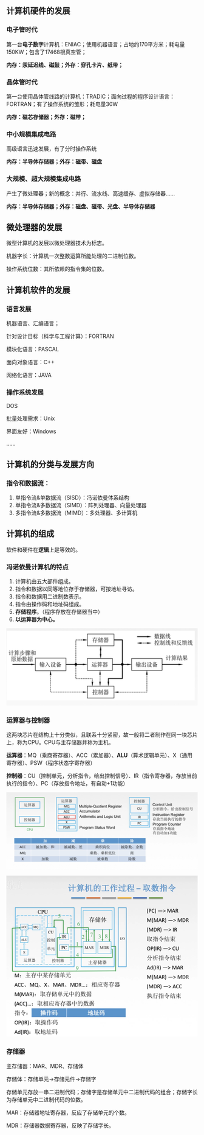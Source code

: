 ## 计算机硬件的发展

### 电子管时代

第一台**电子数字**计算机：ENIAC；使用机器语言；占地约170平方米；耗电量150KW；包含了17468根真空管；

**内存：汞延迟线、磁鼓；外存：穿孔卡片、纸带；**

### 晶体管时代

第一台使用晶体管线路的计算机：TRADIC；面向过程的程序设计语言：FORTRAN；有了操作系统的雏形；耗电量30W

**内存：磁芯存储器；外存：磁带；**

### 中小规模集成电路

高级语言迅速发展，有了分时操作系统

**内存：半导体存储器；外存：磁带、磁盘**

### 大规模、超大规模集成电路

产生了微处理器；新的概念：并行、流水线、高速缓存、虚拟存储器……

**内存：半导体存储器；外存：磁盘、磁带、光盘、半导体存储器**

## 微处理器的发展

微型计算机的发展以微处理器技术为标志。

机器字长：计算机一次整数运算所能处理的二进制位数。

操作系统位数：其所依赖的指令集的位数。

## 计算机软件的发展

### 语言发展

机器语言、汇编语言；

针对设计目标（科学与工程计算）：FORTRAN

模块化语言：PASCAL

面向对象语言：C++

网络化语言：JAVA

### 操作系统发展

DOS

批量处理需求：Unix

界面友好：Windows

……

## 计算机的分类与发展方向

### 指令和数据流：

1. 单指令流&单数据流（SISD）：冯诺依曼体系结构
2. 单指令流&多数据流（SIMD）：阵列处理器、向量处理器
3. 多指令流&多数据流（MIMD）：多处理器、多计算机

## 计算机的组成

软件和硬件在**逻辑**上是等效的。

###  冯诺依曼计算机的特点

1. 计算机由五大部件组成。
2. 指令和数据以同等地位存于存储器，可按地址寻访。
3. 指令和数据用二进制数表示。
4. 指令由操作码和地址码组成。
5. **存储程序**。（程序存放在存储器当中）
6. **以运算器为中心。**

![1596423866852](../images/1596423866852.png)

### 运算器与控制器

这两块芯片在结构上十分类似，且联系十分紧密，故一般将二者制作在同一块芯片上，称为CPU。CPU与主存储器并称为主机。

**运算器**：MQ（乘商寄存器）、ACC（累加器）、**ALU**（算术逻辑单元）、X（通用寄存器）、PSW（程序状态字寄存器）

**控制器**：CU（控制单元，分析指令，给出控制信号）、IR（指令寄存器，存放当前执行的指令）、PC（存放指令地址，有自动+1功能）

![1596424467102](../images/1596424467102.png)

![1596424797142](../images/1596424797142.png)



### 存储器

主存储器：MAR、MDR、存储体

存储体：存储单元->存储元件->存储字

存储单元存放一串二进制代码；存储字是存储单元中二进制代码的组合；存储字长为存储单元中二进制代码的位数。

MAR：存储器地址寄存器，反应了存储单元的个数。

MDR：存储器数据寄存器，反映了存储字长。
